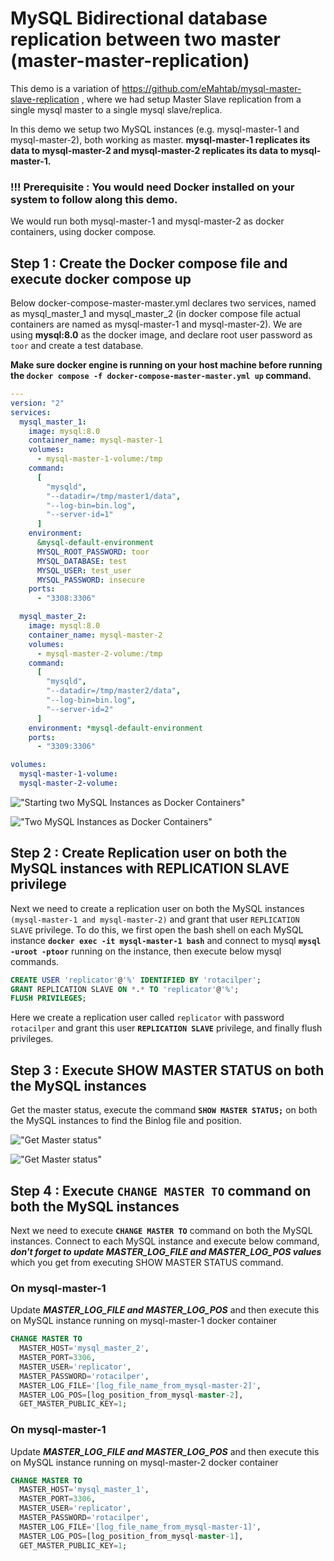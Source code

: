 # MySQL Bidirectional database replication between two master (master-master-replication)

This demo is a variation of https://github.com/eMahtab/mysql-master-slave-replication , where we had setup Master Slave replication from a single mysql master to a single mysql slave/replica.

In this demo we setup two MySQL instances (e.g. mysql-master-1 and mysql-master-2), both working as master. 
**mysql-master-1 replicates its data to mysql-master-2 and mysql-master-2 replicates its data to mysql-master-1.**

### !!! Prerequisite : You would need Docker installed on your system to follow along this demo.

We would run both mysql-master-1 and mysql-master-2 as docker containers, using docker compose.

## Step 1 : Create the Docker compose file and execute docker compose up

Below docker-compose-master-master.yml declares two services, named as mysql_master_1 and mysql_master_2 (in docker compose file actual containers are named as mysql-master-1 and mysql-master-2). We are using **mysql:8.0** as the docker image, and declare root user password as `toor` and create a test database.

**Make sure docker engine is running on your host machine before running the `docker compose -f docker-compose-master-master.yml up` command.**

```yml
---
version: "2"
services:
  mysql_master_1:
    image: mysql:8.0
    container_name: mysql-master-1
    volumes:
      - mysql-master-1-volume:/tmp
    command:
      [
        "mysqld",
        "--datadir=/tmp/master1/data",
        "--log-bin=bin.log",
        "--server-id=1"
      ]
    environment:
      &mysql-default-environment
      MYSQL_ROOT_PASSWORD: toor
      MYSQL_DATABASE: test
      MYSQL_USER: test_user
      MYSQL_PASSWORD: insecure
    ports:
      - "3308:3306"

  mysql_master_2:
    image: mysql:8.0
    container_name: mysql-master-2
    volumes:
      - mysql-master-2-volume:/tmp
    command:
      [
        "mysqld",
        "--datadir=/tmp/master2/data",
        "--log-bin=bin.log",
        "--server-id=2"
      ]
    environment: *mysql-default-environment
    ports:
      - "3309:3306"

volumes:
  mysql-master-1-volume:
  mysql-master-2-volume:
```

!["Starting two MySQL Instances as Docker Containers"](docker-compose-up.png?raw=true)

!["Two MySQL Instances as Docker Containers"](docker-containers.png?raw=true)

## Step 2 : Create Replication user on both the MySQL instances with REPLICATION SLAVE privilege
Next we need to create a replication user on both the MySQL instances `(mysql-master-1 and mysql-master-2)` and grant that user `REPLICATION SLAVE` privilege.
To do this, we first open the bash shell on each MySQL instance **`docker exec -it mysql-master-1 bash`** and connect to mysql **`mysql -uroot -ptoor`** running on the instance, then execute below mysql commands.
```sql
CREATE USER 'replicator'@'%' IDENTIFIED BY 'rotacilper';
GRANT REPLICATION SLAVE ON *.* TO 'replicator'@'%';
FLUSH PRIVILEGES;
```
Here we create a replication user called `replicator` with password `rotacilper` and grant this user **`REPLICATION SLAVE`** privilege, and finally flush privileges.

## Step 3 : Execute SHOW MASTER STATUS on both the MySQL instances
Get the master status, execute the command **`SHOW MASTER STATUS;`** on both the MySQL instances to find the Binlog file and position.

!["Get Master status"](create-replication-user-and-show-status.png?raw=true)

!["Get Master status"](create-replication-user-and-show-status-2.png?raw=true)

## Step 4 : Execute `CHANGE MASTER TO` command on both the MySQL instances
Next we need to execute **`CHANGE MASTER TO`** command on both the MySQL instances. Connect to each MySQL instance and execute below command, **_don't forget to update MASTER_LOG_FILE and MASTER_LOG_POS values_** which you get from executing SHOW MASTER STATUS command.

### On mysql-master-1
Update **_MASTER_LOG_FILE and MASTER_LOG_POS_** and then execute this on MySQL instance running on mysql-master-1 docker container

```sql
CHANGE MASTER TO
  MASTER_HOST='mysql_master_2',
  MASTER_PORT=3306,
  MASTER_USER='replicator',
  MASTER_PASSWORD='rotacilper',
  MASTER_LOG_FILE='[log_file_name_from_mysql-master-2]',
  MASTER_LOG_POS=[log_position_from_mysql-master-2],
  GET_MASTER_PUBLIC_KEY=1;
```

### On mysql-master-1
Update **_MASTER_LOG_FILE and MASTER_LOG_POS_** and then execute this on MySQL instance running on mysql-master-2 docker container

```sql
CHANGE MASTER TO
  MASTER_HOST='mysql_master_1',
  MASTER_PORT=3306,
  MASTER_USER='replicator',
  MASTER_PASSWORD='rotacilper',
  MASTER_LOG_FILE='[log_file_name_from_mysql-master-1]',
  MASTER_LOG_POS=[log_position_from_mysql-master-1],
  GET_MASTER_PUBLIC_KEY=1;
```
